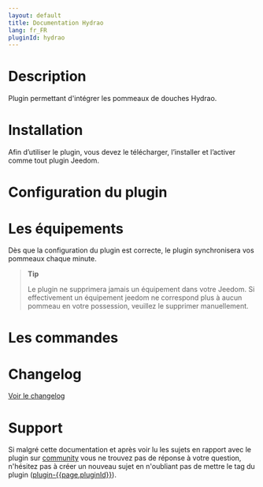 ```yaml
---
layout: default
title: Documentation Hydrao
lang: fr_FR
pluginId: hydrao
---
```


# Description

Plugin permettant d'intégrer les pommeaux de douches Hydrao.

# Installation

Afin d’utiliser le plugin, vous devez le télécharger, l’installer et l’activer comme tout plugin Jeedom.

# Configuration du plugin

# Les équipements

Dès que la configuration du plugin est correcte, le plugin synchronisera vos pommeaux chaque minute.

> **Tip**
>
> Le plugin ne supprimera jamais un équipement dans votre Jeedom. Si effectivement un équipement jeedom ne correspond plus à aucun pommeau en votre possession, veuillez le supprimer manuellement.

# Les commandes

# Changelog

[Voir le changelog](./changelog)

# Support

Si malgré cette documentation et après voir lu les sujets en rapport avec le plugin sur [community]({{site.forum}}/tags/plugin-{{page.pluginId}}) vous ne trouvez pas de réponse à votre question, n'hésitez pas à créer un nouveau sujet en n'oubliant pas de mettre le tag du plugin ([plugin-{{page.pluginId}}]({{site.forum}}/tags/plugin-{{page.pluginId}})).
